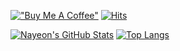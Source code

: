 [!["Buy Me A Coffee"](https://www.buymeacoffee.com/assets/img/custom_images/orange_img.png)](https://www.buymeacoffee.com/nayeonshin)
[![Hits](https://hits.seeyoufarm.com/api/count/incr/badge.svg?url=https%3A%2F%2Fgithub.com%2Fnayeonshin%2Fhit-counter&count_bg=%23FF7C7A&title_bg=%23000000&icon=&icon_color=%23E7E7E7&title=hits)](https://github.com/nayeonshin)

[![Nayeon's GitHub Stats](https://github-readme-stats.vercel.app/api?username=nayeonshin&theme=onedark&show_icons=true&count_private=true&hide_border=true)](https://github.com/nayeonshin)
[![Top Langs](https://github-readme-stats.vercel.app/api/top-langs/?username=nayeonshin&theme=onedark&layout=compact&hide_border=true)](https://github.com/nayeonshin)
